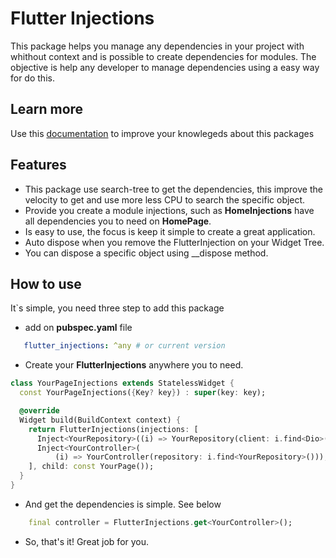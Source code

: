 # Flutter Injections
This package helps you manage any dependencies in your project with whithout context and is possible to create dependencies for modules. The objective is help any developer to manage dependencies using a easy way for do this.

## Learn more

Use this [documentation](https://gabuldev-packages.web.app/) to improve your knowlegeds about this packages

## Features

- This package use search-tree to get the dependencies, this improve the velocity to get and use more less CPU to search the specific object.
- Provide you create a module injections, such as __HomeInjections__ have all dependencies you to need on __HomePage__.
- Is easy to use, the focus is keep it simple to create a great application.
- Auto dispose when you remove the FlutterInjection on your Widget Tree.
- You can dispose a specific object using __dispose<T> method.


## How to use
 It`s simple, you need three step to add this package

 - add on __pubspec.yaml__ file
```yaml
   flutter_injections: ^any # or current version
```
- Create your __FlutterInjections__ anywhere you to need.

``` dart
class YourPageInjections extends StatelessWidget {
  const YourPageInjections({Key? key}) : super(key: key);

  @override
  Widget build(BuildContext context) {
    return FlutterInjections(injections: [
      Inject<YourRepository>((i) => YourRepository(client: i.find<Dio>())),
      Inject<YourController>(
          (i) => YourController(repository: i.find<YourRepository>())),
    ], child: const YourPage());
  }
}
``` 

  - And get the dependencies is simple. See below

```dart
    final controller = FlutterInjections.get<YourController>();
```  

  - So, that's it! Great job for you.

